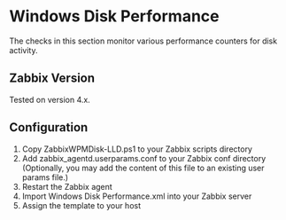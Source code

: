 # Windows Disk Performance
The checks in this section monitor various performance counters for disk activity.
## Zabbix Version 
Tested on version 4.x.
## Configuration
1. Copy ZabbixWPMDisk-LLD.ps1 to your Zabbix scripts directory
2. Add zabbix_agentd.userparams.conf to your Zabbix conf directory (Optionally, you may add the content of this file to an existing user params file.)
3. Restart the Zabbix agent
4. Import Windows Disk Performance.xml into your Zabbix server
5. Assign the template to your host
